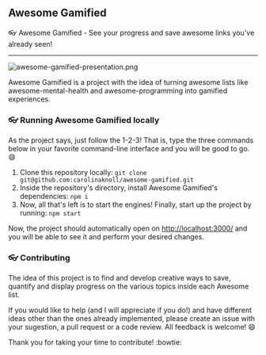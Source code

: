 ## Awesome Gamified
:eyeglasses: Awesome Gamified - See your progress and save awesome links you've already seen!

***

![awesome-gamified-presentation.png](https://i.postimg.cc/05Zp6Ygf/awesome-gamified-presentation.png)

Awesome Gamified is a project with the idea of turning awesome lists like awesome-mental-health and awesome-programming into gamified experiences. 

### :eyeglasses: Running Awesome Gamified locally

As the project says, just follow the 1-2-3! That is, type the three commands below in your favorite command-line interface and you will be good to go. :smile:

1. Clone this repository locally: `git clone git@github.com:carolinaknoll/awesome-gamified.git`
2. Inside the repository's directory, install Awesome Gamified's dependencies: `npm i`
3. Now, all that's left is to start the engines! Finally, start up the project by running: `npm start`

Now, the project should automatically open on [http://localhost:3000/](http://localhost:3000/) and you will be able to see it and perform your desired changes. 

### :eyeglasses: Contributing

The idea of this project is to find and develop creative ways to save, quantify and display progress on the various topics inside each Awesome list.

If you would like to help (and I will appreciate if you do!) and have different ideas other than the ones already implemented, please create an issue with your sugestion, a pull request or a code review. All feedback is welcome! :smile:

Thank you for taking your time to contribute! :bowtie:
